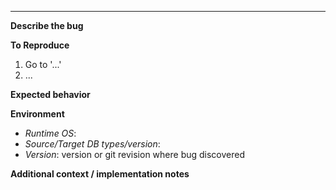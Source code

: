 <!-- Commented to avoid duplicating "contact links" section which creates issues in the project
---
name: Bug report
about: Create a report to help us improve
title: ''
labels: bug
assignees: ''
-->
---

**Describe the bug**
<!-- A clear and concise description of what the bug is. Include screenshots if necessary. -->

**To Reproduce**
<!-- Steps to reproduce the behavior: -->
1. Go to '...'
2. ...

**Expected behavior**
<!-- A clear and concise description of what you expected to happen. -->

**Environment**
<!-- please complete and relevant information about the environment: -->
 - *Runtime OS*: <!-- Local OS? Docker image -->
 - *Source/Target DB types/version*: <!-- If relevant, which DB types and versions were you using? -->
 - *Version*: version or git revision where bug discovered

**Additional context / implementation notes**
<!-- Add any other context here, possible implementation approaches or alternative solutions you've considered. -->
